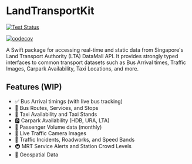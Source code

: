 # LandTransportKit

[![Test Status](https://github.com/stuartbreckenridge/LandTransportKit/actions/workflows/build.yml/badge.svg)](https://github.com/stuartbreckenridge/LandTransportKit/actions/workflows/build.yml)

[![codecov](https://codecov.io/github/stuartbreckenridge/LandTransportKit/branch/main/graph/badge.svg?token=NW40O25ANG)](https://codecov.io/github/stuartbreckenridge/LandTransportKit)



A Swift package for accessing real-time and static data from Singapore's Land Transport Authority (LTA) DataMall API. It provides strongly typed interfaces to common transport datasets such as Bus Arrival times, Traffic Images, Carpark Availability, Taxi Locations, and more.

## Features (WIP)

- ✅ Bus Arrival timings (with live bus tracking)
- 🚏 Bus Routes, Services, and Stops
- 🚖 Taxi Availability and Taxi Stands
- 🅿️ Carpark Availability (HDB, URA, LTA)
- 🚌 Passenger Volume data (monthly)
- 📸 Live Traffic Camera Images
- 🚧 Traffic Incidents, Roadworks, and Speed Bands
- 🚇 MRT Service Alerts and Station Crowd Levels
- 📍 Geospatial Data
